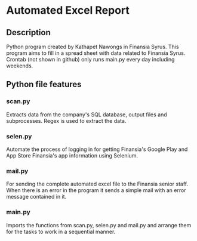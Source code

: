 # Automated Excel Report

## Description

Python program created by Kathapet Nawongs in Finansia Syrus. This program aims to fill in a spread sheet with data related to Finansia Syrus. Crontab (not shown in github) only runs main.py every day including weekends.

## Python file features

### scan.py

Extracts data from the company's SQL database, output files and subprocesses. Regex is used to extract the data.

### selen.py

Automate the process of logging in for getting Finansia's Google Play and App Store Finansia's app information using Selenium. 

### mail.py

For sending the complete automated excel file to the Finansia senior staff. When there is an error in the program it sends a simple mail with an error message contained in it.

### main.py

Imports the functions from scan.py, selen.py and mail.py and arrange them for the tasks to work in a sequential manner. 
